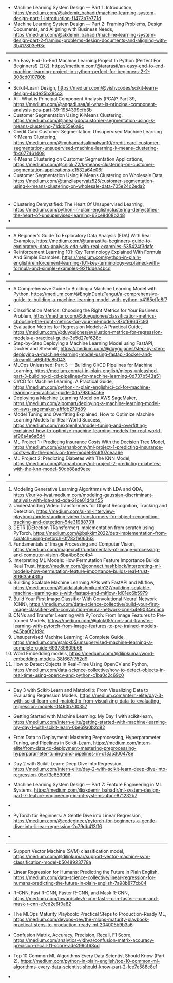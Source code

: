 
- Machine Learning System Design — Part 1: Introduction, https://medium.com/@akdemir_bahadir/machine-learning-system-design-part-1-introduction-f1472b7e771d
- Machine Learning System Design — Part 2: Framing Problems, Design Documents, and Aligning with Business Needs, https://medium.com/@akdemir_bahadir/machine-learning-system-design-part-2-framing-problems-design-documents-and-aligning-with-3b417803e93c

------------------------------------------------------------------------------------------------------------------------------------------------------------------------

- An Easy End-To-End Machine Learning Project In Python (Perfect For Beginners!) (2/2), https://medium.com/@tararasti/an-easy-end-to-end-machine-learning-project-in-python-perfect-for-beginners-2-2-308cd010780b
- 
- Scikit-Learn Design, https://medium.com/@vishycodes/scikit-learn-design-4bde25b38cc3
- AI : What is Principal Component Analysis (PCA)? Part 39, https://medium.com/@angadi.saa/ai-what-is-principal-component-analysis-pca-part-39-1954399cfb3b
- Customer Segmentation Using K-Means Clustering, https://medium.com/@janeajodo/customer-segmentation-using-k-means-clustering-71ddb55e6a9c
- Credit Card Customer Segmentation: Unsupervised Machine Learning K-Means Clustering, https://medium.com/@muhamadsalimalwan10/credit-card-customer-segmentation-unsupervised-machine-learning-k-means-clustering-fb4677461408
- K-Means Clustering on Customer Segmentation Applications, https://medium.com/@cnjoki72/k-means-clustering-on-customer-segmentation-applications-c1532a64e06f
- Customer Segmentation Using K-Means Clustering on Wholesale Data, https://medium.com/@tanzilapervaiz525/customer-segmentation-using-k-means-clustering-on-wholesale-data-705e24d2eda2


# 
- Clustering Demystified: The Heart Of Unsupervised Learning, https://medium.com/python-in-plain-english/clustering-demystified-the-heart-of-unsupervised-learning-63ce8d08b248
- 

---------------------

- A Beginner’s Guide To Exploratory Data Analysis (EDA) With Real Examples, https://medium.com/@tararasti/a-beginners-guide-to-exploratory-data-analysis-eda-with-real-examples-535424f3dafc
- Reinforcement Learning 101: Key Terminology Explained With Formula And Simple Examples, https://medium.com/python-in-plain-english/reinforcement-learning-101-key-terminology-explained-with-formula-and-simple-examples-92f1ddea4bcd
- 

--------------------------------------------------


- A Comprehensive Guide to Building a Machine Learning Model with Python, https://medium.com/@EnginDenizTangut/a-comprehensive-guide-to-building-a-machine-learning-model-with-python-b4165cffe8f7
- 
- Classification Metrics: Choosing the Right Metrics for Your Business Problem, https://medium.com/@duygujones/classification-metrics-choosing-the-right-metrics-for-your-ml-models-87bf996d7c93
- Evaluation Metrics for Regression Models: A Practical Guide, https://medium.com/@duygujones/evaluation-metrics-for-regression-models-a-practical-guide-3e5d27ef628c
- Step-by-Step Deploying a Machine Learning Model using FastAPI, Docker and Streamlit, https://medium.com/@duygujones/step-by-step-deploying-a-machine-learning-model-using-fastapi-docker-and-streamlit-a66bf9c85043
- MLOps Unleashed: Part 3 — Building CI/CD Pipelines for Machine Learning, https://medium.com/ai-in-plain-english/mlops-unleashed-part-3-building-ci-cd-pipelines-for-machine-learning-0d737b543a51
- CI/CD for Machine Learning: A Practical Guide, https://medium.com/python-in-plain-english/ci-cd-for-machine-learning-a-practical-guide-0da798b54c6e
-  Deploying a Machine Learning Model on AWS SageMaker, https://medium.com/algomart/deploying-a-machine-learning-model-on-aws-sagemaker-afffdb279d89
-  Model Tuning and Overfitting Explained: How to Optimize Machine Learning Models for Real-World Success, https://medium.com/nextgenllm/model-tuning-and-overfitting-explained-how-to-optimize-machine-learning-models-for-real-world-af96a4a6a6d4
-  ML Project 1 : Predicting Insurance Costs With the Decision Tree Model, https://medium.com/@arnanbonny/ml-project-1-predicting-insurance-costs-with-the-decision-tree-model-9c9f07ceaa6e
-  ML Project 2: Predicting Diabetes with The KNN Model, https://medium.com/@arnanbonny/ml-project-2-predicting-diabetes-with-the-knn-model-50db88ad9eee
-  




--------------------------------------------------------------------

1) Modeling Generative Learning Algorithms with LDA and QDA, https://kuriko-iwai.medium.com/modeling-gaussian-discriminant-analysis-with-lda-and-qda-21ce01d4a455
2) Understanding Video Transformers for Object Recognition, Tracking and Detection, https://medium.com/ai-ml-interview-playbook/understanding-video-transformers-for-object-recognition-tracking-and-detection-54e31988731f
3) DETR (DEtection TRansformer) implementation from scratch using PyTorch, https://medium.com/@bskkim2022/detr-implementation-from-scratch-using-pytorch-0f783fe06363
4) Fundamentals of Image Processing and Computer Vision, https://medium.com/imagecraft/fundamentals-of-image-processing-and-computer-vision-6ba4bc8cc4b4
5) Interpreting ML Models: How Permutation Feature Importance Builds Real Trust, https://medium.com/@connect.hashblock/interpreting-ml-models-how-permutation-feature-importance-builds-real-trust-8f663a643ffa
6) Building Scalable Machine Learning APIs with FastAPI and MLflow, https://medium.com/@taidalalakshmikanth127/building-scalable-machine-learning-apis-with-fastapi-and-mlflow-1d01ec6b5979
7) Build Your First Image Classifier With Convolutional Neural Network (CNN), https://medium.com/data-science-collective/build-your-first-image-classifier-with-convolution-neural-network-cnn-b4e9034ec5cb
8) CNNs and Transfer Learning with PyTorch: From Image Features to Pre-trained Models, https://medium.com/@alok05/cnns-and-transfer-learning-with-pytorch-from-image-features-to-pre-trained-models-e45ba0f21d9d
9) Unsupervised Machine Learning: A Complete Guide, https://medium.com/@alok05/unsupervised-machine-learning-a-complete-guide-693739809b66
10) Word Embedding models, https://medium.com/@dilipkumar/word-embedding-models-38f667f752d9
11) How to Detect Objects in Real-Time Using OpenCV and Python, https://medium.com/data-science-collective/how-to-detect-objects-in-real-time-using-opencv-and-python-c1ba0c2c69c0


-----------------------------------

- Day 3 with Scikit-Learn and Matplotlib: From Visualizing Data to Evaluating Regression Models, https://medium.com/intern-elite/day-3-with-scikit-learn-and-matplotlib-from-visualizing-data-to-evaluating-regression-models-0f460b700357
- Getting Started with Machine Learning: My Day 1 with scikit-learn, https://medium.com/intern-elite/getting-started-with-machine-learning-my-day-1-with-scikit-learn-0be69a0b2d82
- From Data to Deployment: Mastering Preprocessing, Hyperparameter Tuning, and Pipelines in Scikit-Learn, https://medium.com/intern-elite/from-data-to-deployment-mastering-preprocessing-hyperparameter-tuning-and-pipelines-in-d13a5300478e
- Day 2 with Scikit-Learn: Deep Dive into Regression, https://medium.com/intern-elite/day-2-with-scikit-learn-deep-dive-into-regression-05c73c659996
- Machine Learning System Design — Part 7: Feature Engineering in ML Systems, https://medium.com/@akdemir_bahadir/ml-system-design-part-7-feature-engineering-in-ml-systems-4bce871232b7
- 


- PyTorch for Beginners: A Gentle Dive into Linear Regression, https://medium.com/@codegineer/pytorch-for-beginners-a-gentle-dive-into-linear-regression-2c79db413ff6
- 


-----------------------------

- Support Vector Machine (SVM) classification model, https://medium.com/@dilipkumar/support-vector-machine-svm-classification-model-b5048923778a
- Linear Regression for Humans: Predicting the Future in Plain English, https://medium.com/data-science-collective/linear-regression-for-humans-predicting-the-future-in-plain-english-7a98b877cb04



- R-CNN, Fast R-CNN, Faster R-CNN, and Mask R-CNN, https://medium.com/towardsdev/r-cnn-fast-r-cnn-faster-r-cnn-and-mask-r-cnn-e7cd2e6f0a82
- The MLOps Maturity Playbook: Practical Steps to Production-Ready ML, https://medium.com/devops-dev/the-mlops-maturity-playbook-practical-steps-to-production-ready-ml-204005b9b3a6
- Confusion Matrix, Accuracy, Precision, Recall, F1 Score, https://medium.com/analytics-vidhya/confusion-matrix-accuracy-precision-recall-f1-score-ade299cf63cd
- Top 10 Common ML Algorithms Every Data Scientist Should Know (Part 2), https://medium.com/python-in-plain-english/top-10-common-ml-algorithms-every-data-scientist-should-know-part-2-fce7e588e8e1
- 
